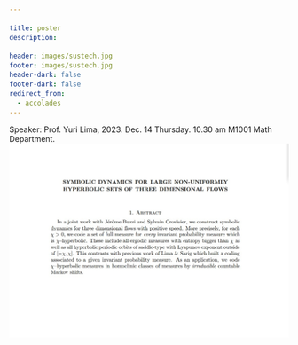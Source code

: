 ```yaml
---

title: poster
description: 

header: images/sustech.jpg
footer: images/sustech.jpg
header-dark: false
footer-dark: false
redirect_from:
  - accolades
---
```

Speaker: Prof. Yuri Lima, 2023. Dec. 14 Thursday. 10.30 am M1001 Math Department.
![poster](20231214.jpg)

